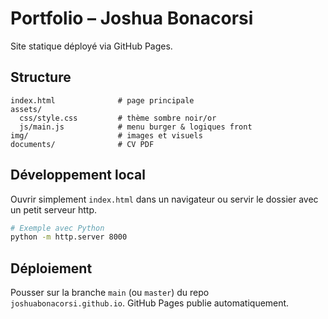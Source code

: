 # Portfolio – Joshua Bonacorsi

Site statique déployé via GitHub Pages.

## Structure
```
index.html              # page principale
assets/
  css/style.css         # thème sombre noir/or
  js/main.js            # menu burger & logiques front
img/                    # images et visuels
documents/              # CV PDF
```

## Développement local
Ouvrir simplement `index.html` dans un navigateur ou servir le dossier avec un petit serveur http.

```bash
# Exemple avec Python
python -m http.server 8000
```

## Déploiement
Pousser sur la branche `main` (ou `master`) du repo `joshuabonacorsi.github.io`. GitHub Pages publie automatiquement.
